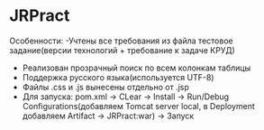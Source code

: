 # JRPract
Особенности: -Учтены все требования из файла тестовое задание(версии технологий + требование к задаче КРУД) 
- Реализован прозрачный поиск по всем колонкам таблицы 
- Поддержка русского языка(используется UTF-8) 
- Файлы .css и .js вынесены отдельно от .jsp
- Для запуска: pom.xml -> CLear -> Install -> Run/Debug Configurations(добавляем Tomcat server local, в Deployment добавляем Artifact -> JRPract:war) -> Запуск
